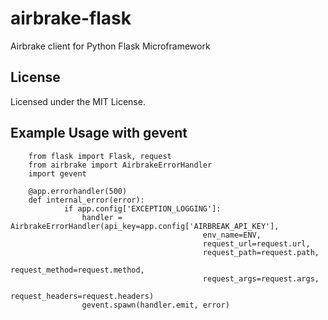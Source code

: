 airbrake-flask
==============

Airbrake client for Python Flask Microframework

License
-------
Licensed under the MIT License.

Example Usage with gevent
-------------------------
		from flask import Flask, request
		from airbrake import AirbrakeErrorHandler
		import gevent
		
		@app.errorhandler(500)
		def internal_error(error):
    			if app.config['EXCEPTION_LOGGING']:
					handler = AirbrakeErrorHandler(api_key=app.config['AIRBREAK_API_KEY'],
											   env_name=ENV,
											   request_url=request.url,
											   request_path=request.path,
											   request_method=request.method,
											   request_args=request.args,
											   request_headers=request.headers)
					gevent.spawn(handler.emit, error)
